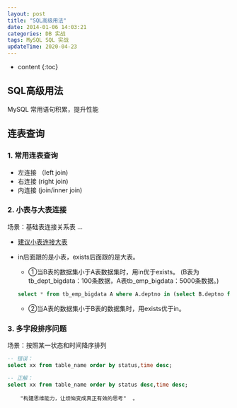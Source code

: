 ```yaml
---
layout: post
title: "SQL高级用法"
date: 2014-01-06 14:03:21
categories: DB 实战
tags: MySQL SQL 实战
updateTime: 2020-04-23
---
```


* content
{:toc}

## SQL高级用法

MySQL 常用语句积累，提升性能

## 连表查询

###  1. 常用连表查询

- 左连接 （left join)
- 右连接  (right join)
- 内连接 (join/inner join)

### 2. 小表与大表连接

场景：基础表连接关系表 ...

- [建议小表连接大表](https://www.cnblogs.com/developer_chan/p/9247185.html)

- in后面跟的是小表，exists后面跟的是大表。

  - ①当B表的数据集小于A表数据集时，用in优于exists。 (B表为tb_dept_bigdata：100条数据，A表tb_emp_bigdata：5000条数据。)

  ```sql
  select * from tb_emp_bigdata A where A.deptno in (select B.deptno from tb_dept_bigdata B)
  ```

  - ②当A表的数据集小于B表的数据集时，用exists优于in。
### 3. 多字段排序问题

场景：按照某一状态和时间降序排列

```sql
-- 错误：
select xx from table_name order by status,time desc;

-- 正解：
select xx from table_name order by status desc,time desc;
```



```mysql
	"构建思维能力，让烦恼变成真正有效的思考"  。
```